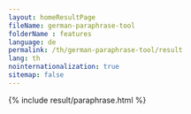 ```yaml
---
layout: homeResultPage
fileName: german-paraphrase-tool
folderName : features
language: de
permalink: /th/german-paraphrase-tool/result
lang: th
nointernationalization: true
sitemap: false
---
```

{% include result/paraphrase.html %}

<script src="/js/result/paraprashing.js" data-foldername="{{page.folderName}}" data-lang="{{page.lang}}"></script>